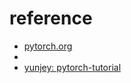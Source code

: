 # reference

* [pytorch.org](https://pytorch.org/tutorials/)
* []()
* [yunjey: pytorch-tutorial](https://github.com/yunjey/pytorch-tutorial)
